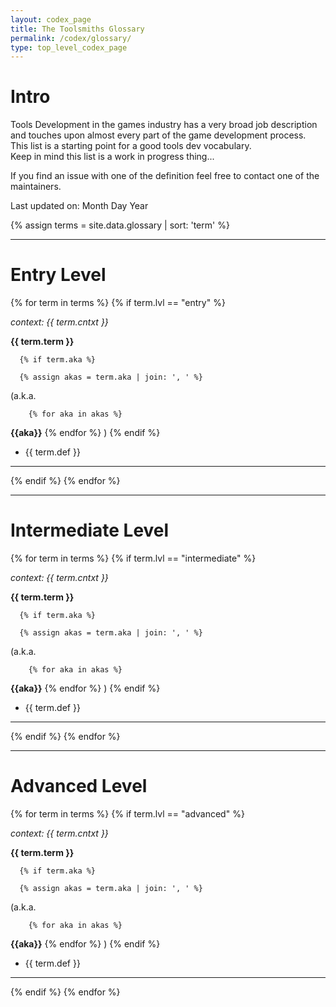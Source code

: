 ```yaml
---
layout: codex_page
title: The Toolsmiths Glossary
permalink: /codex/glossary/
type: top_level_codex_page
---
```


# Intro
Tools Development in the games industry has a very broad job description and touches upon almost every part of the game development process. This list is a starting point for a good tools dev vocabulary.  
Keep in mind this list is a work in progress thing...

If you find an issue with one of the definition feel free to contact one of the maintainers. 

Last updated on: Month Day Year

<!-- To Edit or Add content to this page please edit the _data/glossary.yaml file -->
{% assign terms = site.data.glossary | sort: 'term' %}

------

# Entry Level

{% for term in terms %}
    {% if term.lvl == "entry" %}
<p><em>context: {{ term.cntxt }}</em></p>
<p><strong>{{ term.term }}</strong> 

      {% if term.aka %}

      {% assign akas = term.aka | join: ', ' %}

(a.k.a. 

        {% for aka in akas %}
<strong>{{aka}}</strong> 
        {% endfor %}
)
      {% endif %}

- {{ term.def }}</p>

<hr>
  {% endif %}
{% endfor %}

------

# Intermediate Level

{% for term in terms %}
    {% if term.lvl == "intermediate" %}
<p><em>context: {{ term.cntxt }}</em></p>
<p><strong>{{ term.term }}</strong> 

      {% if term.aka %}
      
      {% assign akas = term.aka | join: ', ' %}

(a.k.a. 

        {% for aka in akas %}
<strong>{{aka}}</strong> 
        {% endfor %}
)
      {% endif %}

- {{ term.def }}</p>

<hr>
  {% endif %}
{% endfor %}

------

# Advanced Level

{% for term in terms %}
    {% if term.lvl == "advanced" %}
<p><em>context: {{ term.cntxt }}</em></p>
<p><strong>{{ term.term }}</strong> 

      {% if term.aka %}
      
      {% assign akas = term.aka | join: ', ' %}

(a.k.a. 

        {% for aka in akas %}
<strong>{{aka}}</strong> 
        {% endfor %}
)
      {% endif %}

- {{ term.def }}</p>

<hr>
  {% endif %}
{% endfor %}